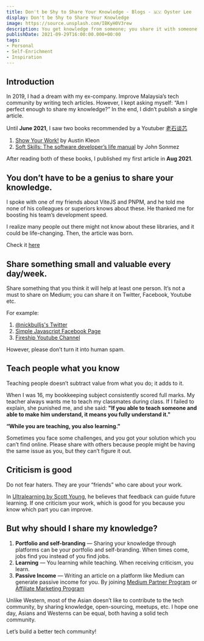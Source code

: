 ```yaml
---
title: Don't be Shy to Share Your Knowledge - Blogs - 🇲🇾 Oyster Lee
display: Don't be Shy to Share Your Knowledge
image: https://source.unsplash.com/IBKyH0V3rew
description: You get knowledge from someone; you share it with someone else.
publishDate: 2021-09-29T16:00:00.000+00:00
tags:
- Personal
- Self-Enrichment
- Inspiration
---
```


<UnsplashImage id="IBKyH0V3rew" author-username="@bochelly" author-name="Mr. Bochelly" />

## Introduction
In 2019, I had a dream with my ex-company. Improve Malaysia’s tech community by writing tech articles. However, I kept asking myself: “Am I perfect enough to share my knowledge?” In the end, I didn’t publish a single article.

Until **June 2021**, I saw two books recommended by a Youtuber [老石谈芯](https://www.youtube.com/channel/UC5mVFJf71Ax6TJZcbmTnilw)

1. [Show Your Work!](https://austinkleon.com/show-your-work/) by Austin Kleon
2. [Soft Skills: The software developer’s life manual](https://www.amazon.com/Soft-Skills-software-developers-manual/dp/1617292397) by John Sonmez

After reading both of these books, I published my first article in **Aug 2021**.

## You don’t have to be a genius to share your knowledge.
I spoke with one of my friends about ViteJS and PNPM, and he told me none of his colleagues or superiors knows about these. He thanked me for boosting his team’s development speed.

I realize many people out there might not know about these libraries, and it could be life-changing. Then, the article was born.

Check it [here](https://betterprogramming.pub/3-libraries-i-use-in-most-javascript-frontend-projects-555387be69c)

## Share something small and valuable every day/week.
Share something that you think it will help at least one person. It’s not a must to share on Medium; you can share it on Twitter, Facebook, Youtube etc.

For example:
1. [@nickbulljs's Twitter](https://twitter.com/nickbulljs/status/1371347011077832704)
2. [Simple Javascript Facebook Page](https://www.facebook.com/simpleJavascript)
3. [Fireship Youtube Channel](https://www.youtube.com/c/Fireship)

However, please don’t turn it into human spam.

## Teach people what you know
Teaching people doesn’t subtract value from what you do; it adds to it.

When I was 16, my bookkeeping subject consistently scored full marks. My teacher always wants me to teach my classmates during class. If I failed to explain, she punished me, and she said: **"If you able to teach someone and able to make him understand, it means you fully understand it."**

**“While you are teaching, you also learning.”**

Sometimes you face some challenges, and you got your solution which you can’t find online. Please share with others because people might be having the same issue as you, but they can’t figure it out.

## Criticism is good
Do not fear haters. They are your “friends” who care about your work.

In [Ultralearning by Scott Young](https://www.scotthyoung.com/blog/ultralearning/), he believes that feedback can guide future learning. If one criticism your work, which is good for you because you know which part you can improve.

## But why should I share my knowledge?
1. **Portfolio and self-branding** — Sharing your knowledge through platforms can be your portfolio and self-branding. When times come, jobs find you instead of you find jobs.
2. **Learning** — You learning while teaching. When receiving criticism, you learn.
3. **Passive Income** — Writing an article on a platform like Medium can generate passive income for you. By joining [Medium Partner Program](https://help.medium.com/hc/en-us/articles/115011694187) or [Affiliate Marketing Program](https://medium.com/trapica/affiliate-marketing-a-step-by-step-guide-539d5c2f11a8)

Unlike Western, most of the Asian doesn’t like to contribute to the tech community, by sharing knowledge, open-sourcing, meetups, etc. I hope one day, Asians and Westerns can be equal, both having a solid tech community.

Let’s build a better tech community!

